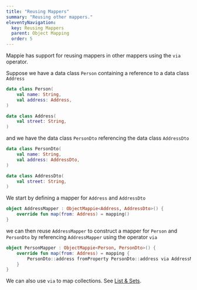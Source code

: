```yaml
---
title: "Reusing Mappers"
summary: "Reusing other mappers."
eleventyNavigation:
  key: Reusing Mappers
  parent: Object Mapping
  order: 5
---
```


Mappie has support for reusing mappers in other mappers using the `via` operator.

Suppose we have a data class `Person` containing a reference to a data class `Address`
```kotlin
data class Person(
    val name: String, 
    val address: Address,
)

data class Address(
    val street: String,
)
```
and we have the data class `PersonDto` referencing the data class `AddressDto`
```kotlin
data class PersonDto(
    val name: String, 
    val address: AddressDto,
)

data class AddressDto(
    val street: String,
)
```

We start by defining a mapper for `Address` and `AddressDto`
```kotlin
object AddressMapper : ObjectMappie<Address, AddressDto>() {
    override fun map(from: Address) = mapping()
}
```
we can then reuse `AddressMapper` to construct a mapper for `Person` and `PersonDto` by referencing `AddressMapper` using
the operator `via`
```kotlin
object PersonMapper : ObjectMappie<Person, PersonDto>() {
    override fun map(from: Address) = mapping {
        PersonDto::address fromProperty PersonDto::address via AddressMapper
    }
}
```

We can also use `via` to map collections. See [List & Sets](/object-mapping/lists-and-sets/).